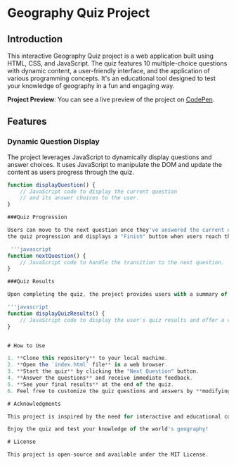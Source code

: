 # Geography Quiz Project

## Introduction

This interactive Geography Quiz project is a web application built using HTML, CSS, and JavaScript. The quiz features 10 multiple-choice questions with dynamic content, a user-friendly interface, and the application of various programming concepts. It's an educational tool designed to test your knowledge of geography in a fun and engaging way.

**Project Preview**: You can see a live preview of the project on [CodePen](https://codepen.io/NasraHussein3/pen/WNLpxaV).


## Features

### Dynamic Question Display

The project leverages JavaScript to dynamically display questions and answer choices. It uses JavaScript to manipulate the DOM and update the content as users progress through the quiz.

```javascript
function displayQuestion() {
    // JavaScript code to display the current question
    // and its answer choices to the user.
}

###Quiz Progression

Users can move to the next question once they've answered the current one. The JavaScript code manages 
the quiz progression and displays a "Finish" button when users reach the last question.

 '''javascript 
function nextQuestion() {
    // JavaScript code to handle the transition to the next question.
}

###Quiz Results

Upon completing the quiz, the project provides users with a summary of their performance, showing the number of correct answers out of the total questions. It also offers the option to restart the quiz.

'''javascript
function displayQuizResults() {
    // JavaScript code to display the user's quiz results and offer a restart option.
}


# How to Use

1. **Clone this repository** to your local machine.
2. **Open the `index.html` file** in a web browser.
3. **Start the quiz** by clicking the "Next Question" button.
4. **Answer the questions** and receive immediate feedback.
5. **See your final results** at the end of the quiz.
6. Feel free to customize the quiz questions and answers by **modifying the `questions` array** in the `script.js` file.

# Acknowledgments

This project is inspired by the need for interactive and educational content related to geography. It demonstrates the application of programming concepts, including loops, conditionals, and event handling in a web-based quiz.

Enjoy the quiz and test your knowledge of the world's geography!

# License

This project is open-source and available under the MIT License.